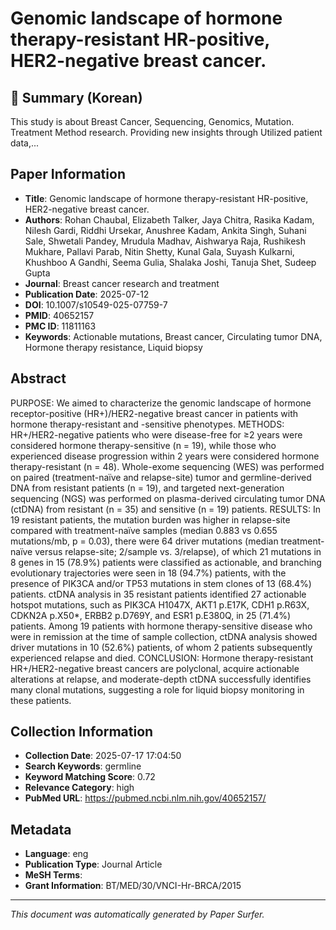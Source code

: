 # Genomic landscape of hormone therapy-resistant HR-positive, HER2-negative breast cancer.

## 📝 Summary (Korean)
This study is about Breast Cancer, Sequencing, Genomics, Mutation. Treatment Method research. Providing new insights through Utilized patient data,...

## Paper Information
- **Title**: Genomic landscape of hormone therapy-resistant HR-positive, HER2-negative breast cancer.
- **Authors**: Rohan Chaubal, Elizabeth Talker, Jaya Chitra, Rasika Kadam, Nilesh Gardi, Riddhi Ursekar, Anushree Kadam, Ankita Singh, Suhani Sale, Shwetali Pandey, Mrudula Madhav, Aishwarya Raja, Rushikesh Mukhare, Pallavi Parab, Nitin Shetty, Kunal Gala, Suyash Kulkarni, Khushboo A Gandhi, Seema Gulia, Shalaka Joshi, Tanuja Shet, Sudeep Gupta
- **Journal**: Breast cancer research and treatment
- **Publication Date**: 2025-07-12
- **DOI**: 10.1007/s10549-025-07759-7
- **PMID**: 40652157
- **PMC ID**: 11811163
- **Keywords**: Actionable mutations, Breast cancer, Circulating tumor DNA, Hormone therapy resistance, Liquid biopsy

## Abstract
PURPOSE: We aimed to characterize the genomic landscape of hormone receptor-positive (HR+)/HER2-negative breast cancer in patients with hormone therapy-resistant and -sensitive phenotypes. METHODS: HR+/HER2-negative patients who were disease-free for ≥2 years were considered hormone therapy-sensitive (n = 19), while those who experienced disease progression within 2 years were considered hormone therapy-resistant (n = 48). Whole-exome sequencing (WES) was performed on paired (treatment-naïve and relapse-site) tumor and germline-derived DNA from resistant patients (n = 19), and targeted next-generation sequencing (NGS) was performed on plasma-derived circulating tumor DNA (ctDNA) from resistant (n = 35) and sensitive (n = 19) patients. RESULTS: In 19 resistant patients, the mutation burden was higher in relapse-site compared with treatment-naïve samples (median 0.883 vs 0.655 mutations/mb, p = 0.03), there were 64 driver mutations (median treatment-naïve versus relapse-site; 2/sample vs. 3/relapse), of which 21 mutations in 8 genes in 15 (78.9%) patients were classified as actionable, and branching evolutionary trajectories were seen in 18 (94.7%) patients, with the presence of PIK3CA and/or TP53 mutations in stem clones of 13 (68.4%) patients. ctDNA analysis in 35 resistant patients identified 27 actionable hotspot mutations, such as PIK3CA H1047X, AKT1 p.E17K, CDH1 p.R63X, CDKN2A p.X50*, ERBB2 p.D769Y, and ESR1 p.E380Q, in 25 (71.4%) patients. Among 19 patients with hormone therapy-sensitive disease who were in remission at the time of sample collection, ctDNA analysis showed driver mutations in 10 (52.6%) patients, of whom 2 patients subsequently experienced relapse and died. CONCLUSION: Hormone therapy-resistant HR+/HER2-negative breast cancers are polyclonal, acquire actionable alterations at relapse, and moderate-depth ctDNA successfully identifies many clonal mutations, suggesting a role for liquid biopsy monitoring in these patients.

## Collection Information
- **Collection Date**: 2025-07-17 17:04:50
- **Search Keywords**: germline
- **Keyword Matching Score**: 0.72
- **Relevance Category**: high
- **PubMed URL**: https://pubmed.ncbi.nlm.nih.gov/40652157/

## Metadata
- **Language**: eng
- **Publication Type**: Journal Article
- **MeSH Terms**: 
- **Grant Information**: BT/MED/30/VNCI-Hr-BRCA/2015

---
*This document was automatically generated by Paper Surfer.*
